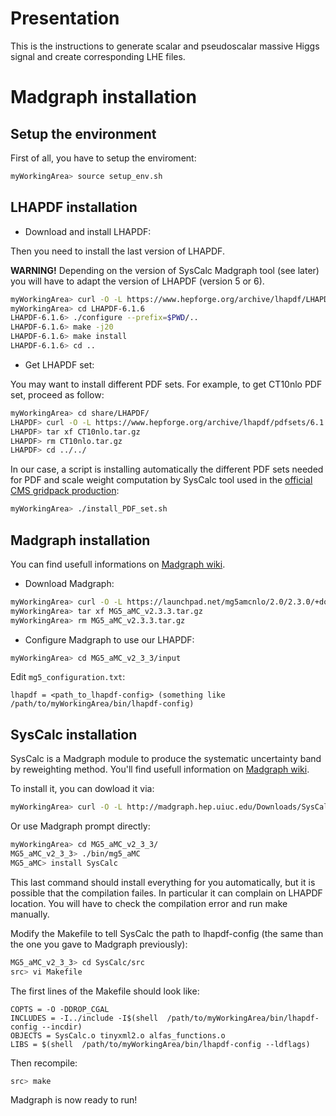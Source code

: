 # Presentation

This is the instructions to generate scalar and pseudoscalar massive Higgs signal and create corresponding LHE files.

# Madgraph installation

## Setup the environment

First of all, you have to setup the enviroment:

```bash
myWorkingArea> source setup_env.sh
```

## LHAPDF installation

- Download and install LHAPDF:

Then you need to install the last version of LHAPDF.

**WARNING!** Depending on the version of SysCalc Madgraph tool (see later) you will have to adapt the version of LHAPDF (version 5 or 6).


```bash
myWorkingArea> curl -O -L https://www.hepforge.org/archive/lhapdf/LHAPDF-6.1.6.tar.gz
myWorkingArea> cd LHAPDF-6.1.6
LHAPDF-6.1.6> ./configure --prefix=$PWD/..
LHAPDF-6.1.6> make -j20
LHAPDF-6.1.6> make install
LHAPDF-6.1.6> cd ..
```

- Get LHAPDF set:

You may want to install different PDF sets. For example, to get CT10nlo PDF set, proceed as follow:

```bash
myWorkingArea> cd share/LHAPDF/
LHAPDF> curl -O -L https://www.hepforge.org/archive/lhapdf/pdfsets/6.1.6/CT10nlo.tar.gz
LHAPDF> tar xf CT10nlo.tar.gz
LHAPDF> rm CT10nlo.tar.gz
LHAPDF> cd ../../
```

In our case, a script is installing automatically the different PDF sets needed for PDF and scale weight computation by SysCalc tool used in the [official CMS gridpack production](https://github.com/cms-sw/genproductions/blob/master/bin/MadGraph5_aMCatNLO/runcmsgrid_LO.sh#L60):

```bash
myWorkingArea> ./install_PDF_set.sh 
```

## Madgraph installation

You can find usefull informations on [Madgraph wiki](https://cp3.irmp.ucl.ac.be/projects/madgraph/wiki).

- Download Madgraph:

```bash
myWorkingArea> curl -O -L https://launchpad.net/mg5amcnlo/2.0/2.3.0/+download/MG5_aMC_v2.3.3.tar.gz
myWorkingArea> tar xf MG5_aMC_v2.3.3.tar.gz
myWorkingArea> rm MG5_aMC_v2.3.3.tar.gz
```

- Configure Madgraph to use our LHAPDF:
```bash
myWorkingArea> cd MG5_aMC_v2_3_3/input
```

Edit `mg5_configuration.txt`:
```
lhapdf = <path_to_lhapdf-config> (something like /path/to/myWorkingArea/bin/lhapdf-config)
```

## SysCalc installation

SysCalc is a Madgraph module to produce the systematic uncertainty band by reweighting method. You'll find usefull information on [Madgraph wiki](https://cp3.irmp.ucl.ac.be/projects/madgraph/wiki/SysCalc).

To install it, you can dowload it via:
```bash
myWorkingArea> curl -O -L http://madgraph.hep.uiuc.edu/Downloads/SysCalc_V1.1.6.tar.gz
```

Or use Madgraph prompt directly:
```bash
myWorkingArea> cd MG5_aMC_v2_3_3/
MG5_aMC_v2_3_3> ./bin/mg5_aMC
MG5_aMC> install SysCalc
```

This last command should install everything for you automatically, but it is possible that the compilation failes. In particular it can complain on LHAPDF location.
You will have to check the compilation error and run make manually.

Modify the Makefile to tell SysCalc the path to lhapdf-config (the same than the one you gave to Madgraph previously):
```bash
MG5_aMC_v2_3_3> cd SysCalc/src
src> vi Makefile
```

The first lines of the Makefile should look like:
```
COPTS = -O -DDROP_CGAL
INCLUDES = -I../include -I$(shell  /path/to/myWorkingArea/bin/lhapdf-config --incdir)
OBJECTS = SysCalc.o tinyxml2.o alfas_functions.o
LIBS = $(shell  /path/to/myWorkingArea/bin/lhapdf-config --ldflags)
```

Then recompile:
```bash
src> make
```

Madgraph is now ready to run!



